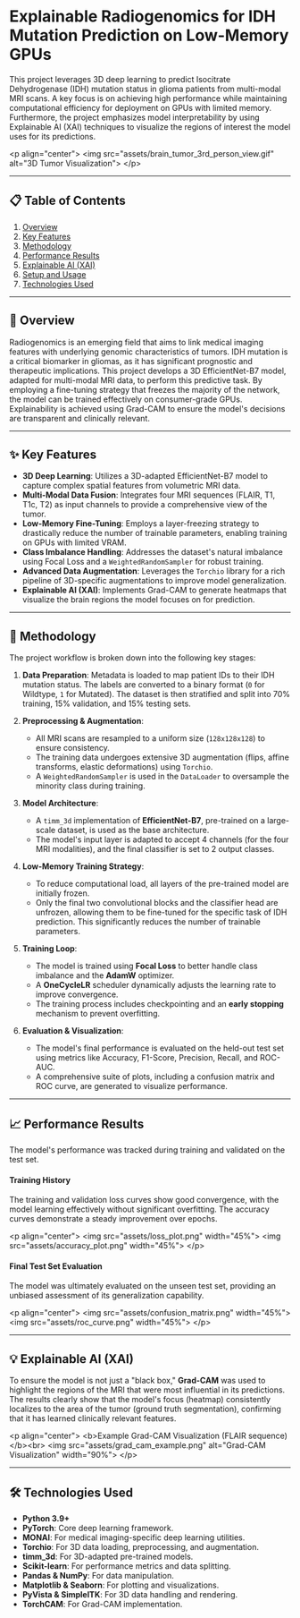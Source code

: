 # Explainable Radiogenomics for IDH Mutation Prediction on Low-Memory GPUs

This project leverages 3D deep learning to predict Isocitrate Dehydrogenase (IDH) mutation status in glioma patients from multi-modal MRI scans. A key focus is on achieving high performance while maintaining computational efficiency for deployment on GPUs with limited memory. Furthermore, the project emphasizes model interpretability by using Explainable AI (XAI) techniques to visualize the regions of interest the model uses for its predictions.

\<p align="center"\>
\<img src="assets/brain\_tumor\_3rd\_person\_view.gif" alt="3D Tumor Visualization"\>
\</p\>

-----

## 📋 Table of Contents

1.  [Overview](https://www.google.com/search?q=%23-overview)
2.  [Key Features](https://www.google.com/search?q=%23-key-features)
3.  [Methodology](https://www.google.com/search?q=%23-methodology)
4.  [Performance Results](https://www.google.com/search?q=%23-performance-results)
5.  [Explainable AI (XAI)](https://www.google.com/search?q=%23-explainable-ai-xai)
6.  [Setup and Usage](https://www.google.com/search?q=%23-setup-and-usage)
7.  [Technologies Used](https://www.google.com/search?q=%23-technologies-used)

-----

## 📌 Overview

Radiogenomics is an emerging field that aims to link medical imaging features with underlying genomic characteristics of tumors. IDH mutation is a critical biomarker in gliomas, as it has significant prognostic and therapeutic implications. This project develops a 3D EfficientNet-B7 model, adapted for multi-modal MRI data, to perform this predictive task. By employing a fine-tuning strategy that freezes the majority of the network, the model can be trained effectively on consumer-grade GPUs. Explainability is achieved using Grad-CAM to ensure the model's decisions are transparent and clinically relevant.

-----

## ✨ Key Features

  - **3D Deep Learning**: Utilizes a 3D-adapted EfficientNet-B7 model to capture complex spatial features from volumetric MRI data.
  - **Multi-Modal Data Fusion**: Integrates four MRI sequences (FLAIR, T1, T1c, T2) as input channels to provide a comprehensive view of the tumor.
  - **Low-Memory Fine-Tuning**: Employs a layer-freezing strategy to drastically reduce the number of trainable parameters, enabling training on GPUs with limited VRAM.
  - **Class Imbalance Handling**: Addresses the dataset's natural imbalance using Focal Loss and a `WeightedRandomSampler` for robust training.
  - **Advanced Data Augmentation**: Leverages the `Torchio` library for a rich pipeline of 3D-specific augmentations to improve model generalization.
  - **Explainable AI (XAI)**: Implements Grad-CAM to generate heatmaps that visualize the brain regions the model focuses on for prediction.

-----

## 🔬 Methodology

The project workflow is broken down into the following key stages:

1.  **Data Preparation**: Metadata is loaded to map patient IDs to their IDH mutation status. The labels are converted to a binary format (`0` for Wildtype, `1` for Mutated). The dataset is then stratified and split into 70% training, 15% validation, and 15% testing sets.

2.  **Preprocessing & Augmentation**:

      - All MRI scans are resampled to a uniform size (`128x128x128`) to ensure consistency.
      - The training data undergoes extensive 3D augmentation (flips, affine transforms, elastic deformations) using `Torchio`.
      - A `WeightedRandomSampler` is used in the `DataLoader` to oversample the minority class during training.

3.  **Model Architecture**:

      - A `timm_3d` implementation of **EfficientNet-B7**, pre-trained on a large-scale dataset, is used as the base architecture.
      - The model's input layer is adapted to accept 4 channels (for the four MRI modalities), and the final classifier is set to 2 output classes.

4.  **Low-Memory Training Strategy**:

      - To reduce computational load, all layers of the pre-trained model are initially frozen.
      - Only the final two convolutional blocks and the classifier head are unfrozen, allowing them to be fine-tuned for the specific task of IDH prediction. This significantly reduces the number of trainable parameters.

5.  **Training Loop**:

      - The model is trained using **Focal Loss** to better handle class imbalance and the **AdamW** optimizer.
      - A **OneCycleLR** scheduler dynamically adjusts the learning rate to improve convergence.
      - The training process includes checkpointing and an **early stopping** mechanism to prevent overfitting.

6.  **Evaluation & Visualization**:

      - The model's final performance is evaluated on the held-out test set using metrics like Accuracy, F1-Score, Precision, Recall, and ROC-AUC.
      - A comprehensive suite of plots, including a confusion matrix and ROC curve, are generated to visualize performance.

-----

## 📈 Performance Results

The model's performance was tracked during training and validated on the test set.

#### Training History

The training and validation loss curves show good convergence, with the model learning effectively without significant overfitting. The accuracy curves demonstrate a steady improvement over epochs.

\<p align="center"\>
\<img src="assets/loss\_plot.png" width="45%"\>
\<img src="assets/accuracy\_plot.png" width="45%"\>
\</p\>

#### Final Test Set Evaluation

The model was ultimately evaluated on the unseen test set, providing an unbiased assessment of its generalization capability.

\<p align="center"\>
\<img src="assets/confusion\_matrix.png" width="45%"\>
\<img src="assets/roc\_curve.png" width="45%"\>
\</p\>

-----

## 💡 Explainable AI (XAI)

To ensure the model is not just a "black box," **Grad-CAM** was used to highlight the regions of the MRI that were most influential in its predictions. The results clearly show that the model's focus (heatmap) consistently localizes to the area of the tumor (ground truth segmentation), confirming that it has learned clinically relevant features.

\<p align="center"\>
\<b\>Example Grad-CAM Visualization (FLAIR sequence)\</b\>\<br\>
\<img src="assets/grad\_cam\_example.png" alt="Grad-CAM Visualization" width="90%"\>
\</p\>

-----

## 🛠️ Technologies Used

  - **Python 3.9+**
  - **PyTorch**: Core deep learning framework.
  - **MONAI**: For medical imaging-specific deep learning utilities.
  - **Torchio**: For 3D data loading, preprocessing, and augmentation.
  - **timm\_3d**: For 3D-adapted pre-trained models.
  - **Scikit-learn**: For performance metrics and data splitting.
  - **Pandas & NumPy**: For data manipulation.
  - **Matplotlib & Seaborn**: For plotting and visualizations.
  - **PyVista & SimpleITK**: For 3D data handling and rendering.
  - **TorchCAM**: For Grad-CAM implementation.

